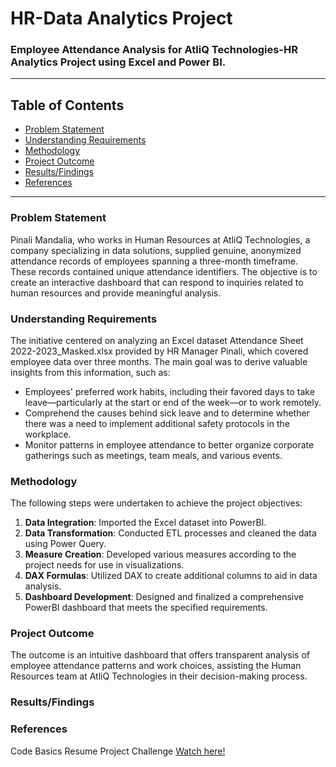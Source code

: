 # HR-Data Analytics Project
### Employee Attendance Analysis for AtliQ Technologies-HR Analytics Project using Excel and Power BI.
---
## Table of Contents

- [Problem Statement](#problem-statement)
- [Understanding Requirements](#understanding-requirements)
- [Methodology](#methodology)
- [Project Outcome](#project-outcome)
- [Results/Findings](#results/findings)
- [References](#references)
---
### Problem Statement

Pinali Mandalia, who works in Human Resources at AtliQ Technologies, a company specializing in data solutions, supplied genuine, anonymized attendance records of employees spanning a three-month timeframe. These records contained unique attendance identifiers. The objective is to create an interactive dashboard that can respond to inquiries related to human resources and provide meaningful analysis.


### Understanding Requirements

The initiative centered on analyzing an Excel dataset Attendance Sheet 2022-2023_Masked.xlsx provided by HR Manager Pinali, which covered employee data over three months. The main goal was to derive valuable insights from this information, such as:

  - Employees' preferred work habits, including their favored days to take leave—particularly at the start or end of the week—or to work remotely.
  - Comprehend the causes behind sick leave and to determine whether there was a need to implement additional safety protocols in the workplace.
  - Monitor patterns in employee attendance to better organize corporate gatherings such as meetings, team meals, and various events.


### Methodology

The following steps were undertaken to achieve the project objectives:

1. **Data Integration**: Imported the Excel dataset into PowerBI.
2. **Data Transformation**: Conducted ETL processes and cleaned the data using Power Query.
3. **Measure Creation**: Developed various measures according to the project needs for use in visualizations.
4. **DAX Formulas**: Utilized DAX to create additional columns to aid in data analysis.
5. **Dashboard Development**: Designed and finalized a comprehensive PowerBI dashboard that meets the specified requirements.


### Project Outcome

The outcome is an intuitive dashboard that offers transparent analysis of employee attendance patterns and work choices, assisting the Human Resources team at AtliQ Technologies in their decision-making process.


### Results/Findings


### References

Code Basics Resume Project Challenge [Watch here!](https://youtube.com/playlist?list=PLeo1K3hjS3uuVQccZa7yFwK3ltoGQOWbM&si=RpCdXqtFaom3a30K)
